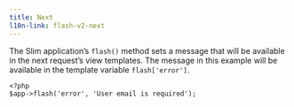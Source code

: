 ```yaml
---
title: Next
l10n-link: flash-v2-next
---
```

The Slim application’s `flash()` method sets a message that will be available in the next request’s view templates.
The message in this example will be available in the template variable `flash['error']`.

    <?php
    $app->flash('error', 'User email is required');
